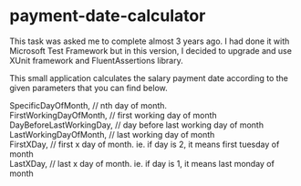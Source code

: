 # payment-date-calculator

This task was asked me to complete almost 3 years ago. I had done it with Microsoft Test Framework but in this version, I decided to upgrade and use XUnit framework and FluentAssertions library.

This small application calculates the salary payment date according to the given parameters that you can find below. <br />

SpecificDayOfMonth, // nth day of month. <br />
FirstWorkingDayOfMonth, // first working day of month<br />
DayBeforeLastWorkingDay, // day before last working day of month <br />
LastWorkingDayOfMonth, // last working day of month <br />
FirstXDay, // first x day of month. ie. if day is 2, it means first tuesday of month<br />
LastXDay, // last x day of month. ie. if day is 1, it means last monday of month<br />
